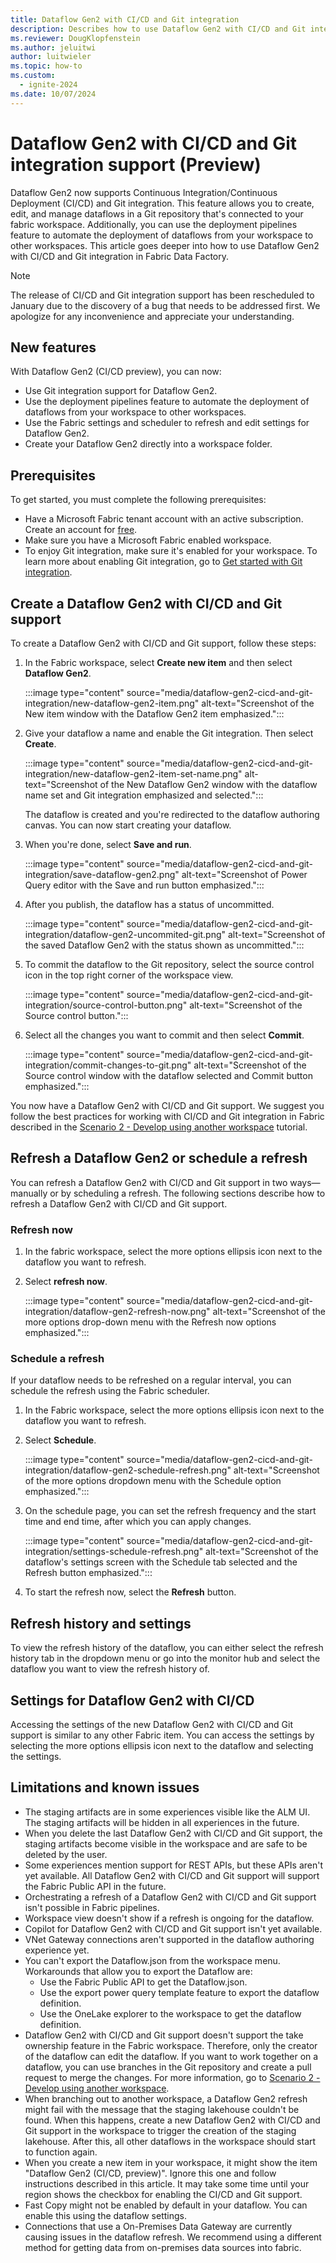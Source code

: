 ```yaml
---
title: Dataflow Gen2 with CI/CD and Git integration
description: Describes how to use Dataflow Gen2 with CI/CD and Git integration in Fabric Data Factory.
ms.reviewer: DougKlopfenstein
ms.author: jeluitwi
author: luitwieler
ms.topic: how-to
ms.custom:
  - ignite-2024
ms.date: 10/07/2024
---
```


# Dataflow Gen2 with CI/CD and Git integration support (Preview)

Dataflow Gen2 now supports Continuous Integration/Continuous Deployment (CI/CD) and Git integration. This feature allows you to create, edit, and manage dataflows in a Git repository that's connected to your fabric workspace. Additionally, you can use the deployment pipelines feature to automate the deployment of dataflows from your workspace to other workspaces. This article goes deeper into how to use Dataflow Gen2 with CI/CD and Git integration in Fabric Data Factory.

   > [!Note]
   > The release of CI/CD and Git integration support has been rescheduled to January due to the discovery of a bug that needs to be addressed first. We apologize for any inconvenience and appreciate your understanding.

## New features

With Dataflow Gen2 (CI/CD preview), you can now:

- Use Git integration support for Dataflow Gen2.
- Use the deployment pipelines feature to automate the deployment of dataflows from your workspace to other workspaces.
- Use the Fabric settings and scheduler to refresh and edit settings for Dataflow Gen2.
- Create your Dataflow Gen2 directly into a workspace folder.

## Prerequisites

To get started, you must complete the following prerequisites:

- Have a Microsoft Fabric tenant account with an active subscription. Create an account for [free](/fabric/get-started/fabric-trial).
- Make sure you have a Microsoft Fabric enabled workspace.
- To enjoy Git integration, make sure it's enabled for your workspace. To learn more about enabling Git integration, go to [Get started with Git integration](/fabric/cicd/git-integration/git-get-started).

## Create a Dataflow Gen2 with CI/CD and Git support

To create a Dataflow Gen2 with CI/CD and Git support, follow these steps:

1. In the Fabric workspace, select **Create new item** and then select **Dataflow Gen2**.

   :::image type="content" source="media/dataflow-gen2-cicd-and-git-integration/new-dataflow-gen2-item.png" alt-text="Screenshot of the New item window with the Dataflow Gen2 item emphasized.":::

1. Give your dataflow a name and enable the Git integration. Then select **Create**.

   :::image type="content" source="media/dataflow-gen2-cicd-and-git-integration/new-dataflow-gen2-item-set-name.png" alt-text="Screenshot of the New Dataflow Gen2 window with the dataflow name set and Git integration emphasized and selected.":::

   The dataflow is created and you're redirected to the dataflow authoring canvas. You can now start creating your dataflow.

1. When you're done, select **Save and run**.

   :::image type="content" source="media/dataflow-gen2-cicd-and-git-integration/save-dataflow-gen2.png" alt-text="Screenshot of Power Query editor with the Save and run button emphasized.":::

1. After you publish, the dataflow has a status of uncommitted.

   :::image type="content" source="media/dataflow-gen2-cicd-and-git-integration/dataflow-gen2-uncommited-git.png" alt-text="Screenshot of the saved Dataflow Gen2 with the status shown as uncommitted.":::

1. To commit the dataflow to the Git repository, select the source control icon in the top right corner of the workspace view.

   :::image type="content" source="media/dataflow-gen2-cicd-and-git-integration/source-control-button.png" alt-text="Screenshot of the Source control button.":::

1. Select all the changes you want to commit and then select **Commit**.

   :::image type="content" source="media/dataflow-gen2-cicd-and-git-integration/commit-changes-to-git.png" alt-text="Screenshot of the Source control window with the dataflow selected and Commit button emphasized.":::

You now have a Dataflow Gen2 with CI/CD and Git support. We suggest you follow the best practices for working with CI/CD and Git integration in Fabric described in the [Scenario 2 - Develop using another workspace](/fabric/cicd/git-integration/manage-branches?tabs=azure-devops#scenario-2---develop-using-another-workspace) tutorial.

## Refresh a Dataflow Gen2 or schedule a refresh

You can refresh a Dataflow Gen2 with CI/CD and Git support in two ways&mdash;manually or by scheduling a refresh. The following sections describe how to refresh a Dataflow Gen2 with CI/CD and Git support.

### Refresh now

1. In the fabric workspace, select the more options ellipsis icon next to the dataflow you want to refresh.
1. Select **refresh now**.

   :::image type="content" source="media/dataflow-gen2-cicd-and-git-integration/dataflow-gen2-refresh-now.png" alt-text="Screenshot of the more options drop-down menu with the Refresh now options emphasized.":::

### Schedule a refresh

If your dataflow needs to be refreshed on a regular interval, you can schedule the refresh using the Fabric scheduler.

1. In the Fabric workspace, select the more options ellipsis icon next to the dataflow you want to refresh.
1. Select **Schedule**.

   :::image type="content" source="media/dataflow-gen2-cicd-and-git-integration/dataflow-gen2-schedule-refresh.png" alt-text="Screenshot of the more options dropdown menu with the Schedule option emphasized.":::

1. On the schedule page, you can set the refresh frequency and the start time and end time, after which you can apply changes.

   :::image type="content" source="media/dataflow-gen2-cicd-and-git-integration/settings-schedule-refresh.png" alt-text="Screenshot of the dataflow's settings screen with the Schedule tab selected and the Refresh button emphasized.":::

1. To start the refresh now, select the **Refresh** button.

## Refresh history and settings

To view the refresh history of the dataflow, you can either select the refresh history tab in the dropdown menu or go into the monitor hub and select the dataflow you want to view the refresh history of.

## Settings for Dataflow Gen2 with CI/CD

Accessing the settings of the new Dataflow Gen2 with CI/CD and Git support is similar to any other Fabric item. You can access the settings by selecting the more options ellipsis icon next to the dataflow and selecting the settings.

## Limitations and known issues

- The staging artifacts are in some experiences visible like the ALM UI. The staging artifacts will be hidden in all experiences in the future.
- When you delete the last Dataflow Gen2 with CI/CD and Git support, the staging artifacts become visible in the workspace and are safe to be deleted by the user.
- Some experiences mention support for REST APIs, but these APIs aren't yet available. All Dataflow Gen2 with CI/CD and Git support will support the Fabric Public API in the future.
- Orchestrating a refresh of a Dataflow Gen2 with CI/CD and Git support isn't possible in Fabric pipelines.
- Workspace view doesn't show if a refresh is ongoing for the dataflow.
- Copilot for Dataflow Gen2 with CI/CD and Git support isn't yet available.
- VNet Gateway connections aren't supported in the dataflow authoring experience yet.
- You can't export the Dataflow.json from the workspace menu. Workarounds that allow you to export the Dataflow are:
  - Use the Fabric Public API to get the Dataflow.json.
  - Use the export power query template feature to export the dataflow definition.
  - Use the OneLake explorer to the workspace to get the dataflow definition.
- Dataflow Gen2 with CI/CD and Git support doesn't support the take ownership feature in the Fabric workspace. Therefore, only the creator of the dataflow can edit the dataflow. If you want to work together on a dataflow, you can use branches in the Git repository and create a pull request to merge the changes. For more information, go to [Scenario 2 - Develop using another workspace](/fabric/cicd/git-integration/manage-branches?tabs=azure-devops#scenario-2---develop-using-another-workspace).
- When branching out to another workspace, a Dataflow Gen2 refresh might fail with the message that the staging lakehouse couldn't be found. When this happens, create a new Dataflow Gen2 with CI/CD and Git support in the workspace to trigger the creation of the staging lakehouse. After this, all other dataflows in the workspace should start to function again.
- When you create a new item in your workspace, it might show the item "Dataflow Gen2 (CI/CD, preview)". Ignore this one and follow instructions described in this article. It may take some time until your region shows the checkbox for enabling the CI/CD and Git support.
- Fast Copy might not be enabled by default in your dataflow. You can enable this using the dataflow settings.
- Connections that use a On-Premises Data Gateway are currently causing issues in the dataflow refresh. We recommend using a different method for getting data from on-premises data sources into fabric.

